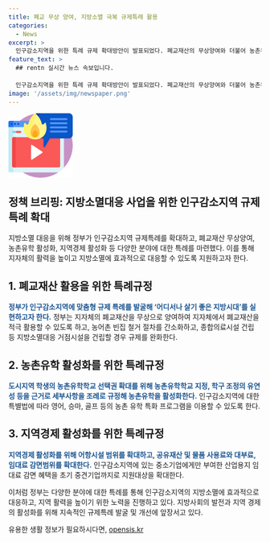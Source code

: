 ```yaml
---
title: 폐교 무상 양여, 지방소멸 극복 규제특례 활용
categories:
  - News
excerpt: >
  인구감소지역을 위한 특례 규제 확대방안이 발표되었다. 폐교재산의 무상양여와 더불어 농촌유학 특례 신설, 귀농가의 주택비용 부담 완화 등을 통해 지방소멸대응을 강화하고 지역 활력을 높이기 위한 내용이 포함되어 있다. 또한 규제특례는 재정투입보다는 국민과 기업이 실질적으로 느낄 수 있는 제도 중심으로 구성되어 있다. 정부는 규제개선을 통해 지역의 활력을 불어넣고, 지방 경제를 활성화할 계획이라고 밝혔다.
feature_text: >
  ## rentn 실시간 뉴스 속보입니다.

  인구감소지역을 위한 특례 규제 확대방안이 발표되었다. 폐교재산의 무상양여와 더불어 농촌유학 특례 신설, 귀농가의 주택비용 부담 완화 등을 통해 지방소멸대응을 강화하고 지역 활력을 높이기 위한 내용이 포함되어 있다. 또한 규제특례는 재정투입보다는 국민과 기업이 실질적으로 느낄 수 있는 제도 중심으로 구성되어 있다. 정부는 규제개선을 통해 지역의 활력을 불어넣고, 지방 경제를 활성화할 계획이라고 밝혔다.
image: '/assets/img/newspaper.png'
---
```


<p><img src="/assets/img/news.png" alt="rentncar 속보" /></p>

<h2 data-ke-size="size26">정책 브리핑: 지방소멸대응 사업을 위한 인구감소지역 규제특례 확대</h2>

<p>지방소멸 대응을 위해 정부가 인구감소지역 규제특례를 확대하고, 폐교재산 무상양여, 농촌유학 활성화, 지역경제 활성화 등 다양한 분야에 대한 특례를 마련했다. 이를 통해 지자체의 활력을 높이고 지방소멸에 효과적으로 대응할 수 있도록 지원하고자 한다.</p>

<p data-ke-size="size16"></p>

<h2 data-ke-size="size24">1. 폐교재산 활용을 위한 특례규정</h2>

<p><b><span style="color: #1a5490;">정부가 인구감소지역에 맞춤형 규제 특례를 발굴해 ‘어디서나 살기 좋은 지방시대’를 실현하고자 한다.</span></b>
정부는 지자체의 폐교재산을 무상으로 양여하여 지자체에서 폐교재산을 적극 활용할 수 있도록 하고, 농어촌 빈집 철거 절차를 간소화하고, 종합의료시설 건립 등 지방소멸대응 거점시설을 건립할 경우 규제를 완화한다.</p>

<h2 data-ke-size="size24">2. 농촌유학 활성화를 위한 특례규정</h2>

<p><b><span style="color: #1a5490;">도시지역 학생의 농촌유학학교 선택권 확대를 위해 농촌유학학교 지정, 학구 조정의 유연성 등을 근거로 세부사항을 조례로 규정해 농촌유학을 활성화한다.</span></b>
인구감소지역에 대한 특별법에 따라 영어, 승마, 골프 등의 농촌 유학 특화 프로그램을 이용할 수 있도록 한다.</p>

<h2 data-ke-size="size24">3. 지역경제 활성화를 위한 특례규정</h2>

<p><b><span style="color: #1a5490;">지역경제 활성화를 위해 어항시설 범위를 확대하고, 공유재산 및 물품 사용료와 대부료, 임대료 감면범위를 확대한다.</span></b>
인구감소지역에 있는 중소기업에게만 부여한 산업용지 임대료 감면 혜택을 초기 중견기업까지로 지원대상을 확대한다.</p>

<p>이처럼 정부는 다양한 분야에 대한 특례를 통해 인구감소지역의 지방소멸에 효과적으로 대응하고, 지역 활력을 높이기 위한 노력을 진행하고 있다. 지방사회의 발전과 지역 경제의 활성화를 위해 지속적인 규제특례 발굴 및 개선에 앞장서고 있다.</p>
유용한 생활 정보가 필요하시다면, <a href="https://opensis.kr" rel="dofollow">opensis.kr</a>


